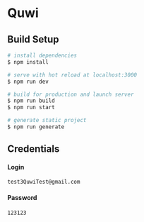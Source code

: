 # Quwi

## Build Setup

```bash
# install dependencies
$ npm install

# serve with hot reload at localhost:3000
$ npm run dev

# build for production and launch server
$ npm run build
$ npm run start

# generate static project
$ npm run generate
```

## Credentials

#### Login
```
test3QuwiTest@gmail.com
```

#### Password
```
123123
```
